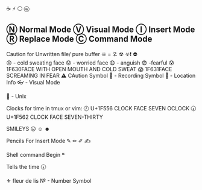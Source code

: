 ☕
⚡
⚪
ⓦ 


Ⓝ   Normal Mode
Ⓥ   Visual Mode
Ⓘ   Insert Mode
Ⓡ   Replace Mode
Ⓒ   Command Mode
----

Caution for Unwritten file/ pure buffer
☠ = ☡ ☢ ☣❗ ⛔  
😓 - cold sweating face
😟 - worried face
😧 - anguish 
😨 -fearful
😰 1F630FACE WITH OPEN MOUTH AND COLD SWEAT
😱 1F631FACE SCREAMING IN FEAR
⚠ CAution Symbol
🎦 - Recording Symbol
📍 - Location Info
👓 - Visual Mode

🐧 - Unix

Clocks for time in tmux or vim:
🕖  U+1F556  CLOCK FACE SEVEN OCLOCK
🕢  U+1F562  CLOCK FACE SEVEN-THIRTY

SMILEYS
☹ ☺ ☻

Pencils For Insert Mode
✎ ✏ ✐ ✍

Shell command Begin
❝

Tells the time
 🕢


 ⚜ fleur de lis
 № - Number Symbol
